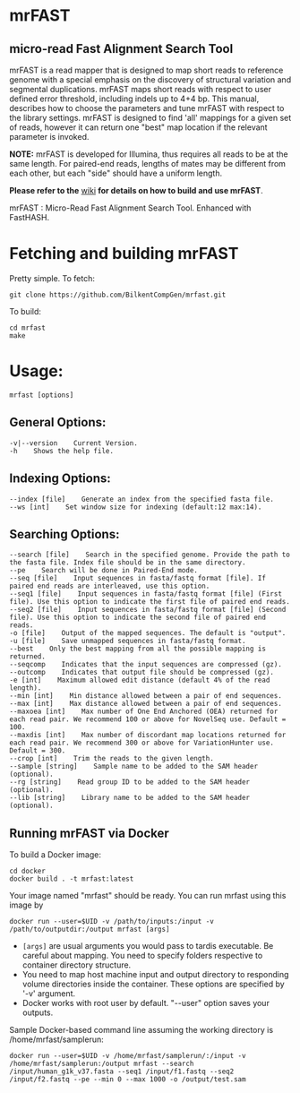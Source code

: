 # mrFAST

## micro-read Fast Alignment Search Tool

mrFAST is a read mapper that is designed to map short reads to reference genome with a special emphasis on the discovery of structural variation and segmental duplications. mrFAST maps short reads with respect to user defined error threshold, including indels up to 4+4 bp. This manual, describes how to choose the parameters and tune mrFAST with respect to the library settings. mrFAST is designed to find 'all'  mappings for a given set of reads, however it can return one "best" map location if the relevant parameter is invoked.

**NOTE:** mrFAST is developed for Illumina, thus requires all reads to be at the same length. For paired-end reads, lengths of mates may be different from each other, but each "side" should have a uniform length.

**Please refer to the** [wiki](https://github.com/BilkentCompGen/mrfast/wiki) **for details on how to build and use mrFAST**.

mrFAST : Micro-Read Fast Alignment Search Tool. Enhanced with FastHASH.

# Fetching and building mrFAST

Pretty simple. To fetch:

	git clone https://github.com/BilkentCompGen/mrfast.git

To build:

	cd mrfast
	make

# Usage:

	mrfast [options]

## General Options:  
	-v|--version    Current Version.  
	-h    Shows the help file.  


## Indexing Options:
	--index [file]    Generate an index from the specified fasta file.   
	--ws [int]    Set window size for indexing (default:12 max:14).  


## Searching Options:
	--search [file]    Search in the specified genome. Provide the path to the fasta file. Index file should be in the same directory.  
	--pe    Search will be done in Paired-End mode.  
	--seq [file]    Input sequences in fasta/fastq format [file]. If paired end reads are interleaved, use this option.  
	--seq1 [file]    Input sequences in fasta/fastq format [file] (First file). Use this option to indicate the first file of paired end reads.   
	--seq2 [file]    Input sequences in fasta/fastq format [file] (Second file). Use this option to indicate the second file of paired end reads.    
	-o [file]    Output of the mapped sequences. The default is "output".  
	-u [file]    Save unmapped sequences in fasta/fastq format.  
	--best    Only the best mapping from all the possible mapping is returned.  
	--seqcomp    Indicates that the input sequences are compressed (gz).  
	--outcomp    Indicates that output file should be compressed (gz).  
	-e [int]    Maximum allowed edit distance (default 4% of the read length).  
	--min [int]    Min distance allowed between a pair of end sequences.  
	--max [int]    Max distance allowed between a pair of end sequences.  
	--maxoea [int]    Max number of One End Anchored (OEA) returned for each read pair. We recommend 100 or above for NovelSeq use. Default = 100.	
	--maxdis [int]    Max number of discordant map locations returned for each read pair. We recommend 300 or above for VariationHunter use. Default = 300.  
	--crop [int]    Trim the reads to the given length.  
	--sample [string]    Sample name to be added to the SAM header (optional).  
	--rg [string]    Read group ID to be added to the SAM header (optional).  
	--lib [string]    Library name to be added to the SAM header (optional).  


## Running mrFAST via Docker

To build a Docker image:

	cd docker
	docker build . -t mrfast:latest

Your image named "mrfast" should be ready. You can run mrfast using this image by

	docker run --user=$UID -v /path/to/inputs:/input -v /path/to/outputdir:/output mrfast [args]
- ```[args]``` are usual arguments you would pass to tardis executable. Be careful about mapping. You need to specify folders respective to container directory structure.
- You need to map host machine input and output directory to responding volume directories inside the container. These options are specified by '-v' argument.
- Docker works with root user by default. "--user" option saves your outputs.

Sample Docker-based command line assuming the working directory is /home/mrfast/samplerun:

	docker run --user=$UID -v /home/mrfast/samplerun/:/input -v /home/mrfast/samplerun:/output mrfast --search /input/human_g1k_v37.fasta --seq1 /input/f1.fastq --seq2 /input/f2.fastq --pe --min 0 --max 1000 -o /output/test.sam

